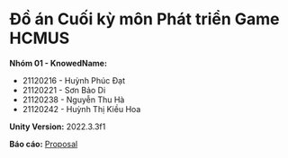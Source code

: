 # Đồ án Cuối kỳ môn Phát triển Game HCMUS  
**Nhóm 01 - KnowedName:**
- 21120216 - Huỳnh Phúc Đạt
- 21120221 - Sơn Bảo Di
- 21120238 - Nguyễn Thu Hà
- 21120242 - Huỳnh Thị Kiều Hoa

**Unity Version:** 2022.3.3f1

**Báo cáo:** [Proposal](https://docs.google.com/document/d/1oCIAfQAk4RhtYeLKAIv01EKswiNmqLSq/edit?usp=sharing&ouid=116962594108674706711&rtpof=true&sd=true)
